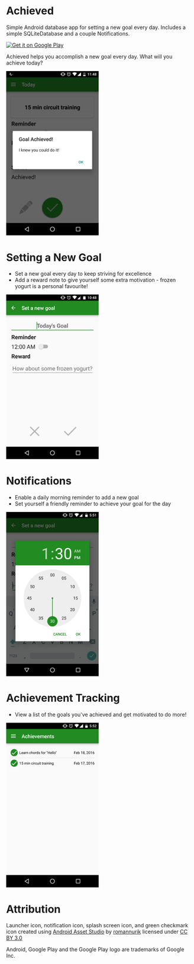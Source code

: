 # Achieved

Simple Android database app for setting a new goal every day.
Includes a simple SQLiteDatabase and a couple Notifications.

<a href="https://play.google.com/store/apps/details?id=ca.mattdietrich.achieved&utm_source=global_co&utm_medium=prtnr&utm_content=Mar2515&utm_campaign=PartBadge&pcampaignid=MKT-Other-global-all-co-prtnr-py-PartBadge-Mar2515-1"><img alt="Get it on Google Play" src="https://play.google.com/intl/en_us/badges/images/generic/en-play-badge-border.png" width="200"/></a>

Achieved helps you accomplish a new goal every day. What will you achieve today?

<img src="https://github.com/mattdietrich/Achieved/blob/master/screenshots/today_goal_achieved.png?raw=true" alt="Goal Achieved Screenshot" width="250">

# Setting a New Goal
- Set a new goal every day to keep striving for excellence
- Add a reward note to give yourself some extra motivation - frozen yogurt is a personal favourite!

<img src="https://github.com/mattdietrich/Achieved/blob/master/screenshots/set_new_goal.png?raw=true" alt="Set Goal Screenshot" width="250">

# Notifications
- Enable a daily morning reminder to add a new goal
- Set yourself a friendly reminder to achieve your goal for the day

<img src="https://github.com/mattdietrich/Achieved/blob/master/screenshots/set_new_goal_time.png?raw=true" alt="Reminder Screenshot" width="250">

# Achievement Tracking
- View a list of the goals you've achieved and get motivated to do more!

<img src="https://github.com/mattdietrich/Achieved/blob/master/screenshots/achievements_list.png?raw=true" alt="Achievements Screenshot" width="250">

# Attribution
Launcher icon, notification icon, splash screen icon, and green checkmark icon created using [Android Asset Studio](https://github.com/romannurik/AndroidAssetStudio) by [romannurik](https://github.com/romannurik) licensed under [CC BY 3.0](http://creativecommons.org/licenses/by/3.0/)

Android, Google Play and the Google Play logo are trademarks of Google Inc.
